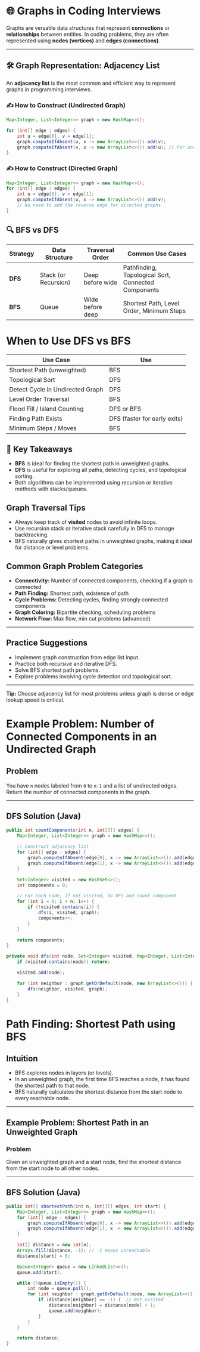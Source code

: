 # 🌐 Graphs in Coding Interviews

Graphs are versatile data structures that represent **connections** or **relationships** between entities. In coding problems, they are often represented using **nodes (vertices)** and **edges (connections)**.

---

## 🛠️ Graph Representation: Adjacency List

An **adjacency list** is the most common and efficient way to represent graphs in programming interviews.

### ✍️ How to Construct (Undirected Graph)

```java
Map<Integer, List<Integer>> graph = new HashMap<>();

for (int[] edge : edges) {
    int u = edge[0], v = edge[1];
    graph.computeIfAbsent(u, x -> new ArrayList<>()).add(v);
    graph.computeIfAbsent(v, x -> new ArrayList<>()).add(u); // For undirected
}
```
### ✍️ How to Construct (Directed Graph)

```java
Map<Integer, List<Integer>> graph = new HashMap<>();
for (int[] edge : edges) {
    int u = edge[0], v = edge[1];
    graph.computeIfAbsent(u, x -> new ArrayList<>()).add(v);
    // No need to add the reverse edge for directed graphs
}
```
## 🔍 BFS vs DFS

| Strategy | Data Structure     | Traversal Order     | Common Use Cases                                    |
|----------|--------------------|----------------------|-----------------------------------------------------|
| **DFS**  | Stack (or Recursion) | Deep before wide     | Pathfinding, Topological Sort, Connected Components |
| **BFS**  | Queue               | Wide before deep     | Shortest Path, Level Order, Minimum Steps           |

# When to Use DFS vs BFS

| Use Case                     | Use                          |
|------------------------------|------------------------------|
| Shortest Path (unweighted)   | BFS                          |
| Topological Sort             | DFS                          |
| Detect Cycle in Undirected Graph | DFS                      |
| Level Order Traversal        | BFS                          |
| Flood Fill / Island Counting | DFS or BFS                   |
| Finding Path Exists          | DFS (faster for early exits) |
| Minimum Steps / Moves        | BFS                          |
## 🧠 Key Takeaways
- **BFS** is ideal for finding the shortest path in unweighted graphs.
- **DFS** is useful for exploring all paths, detecting cycles, and topological sorting.
- Both algorithms can be implemented using recursion or iterative methods with stacks/queues.

## Graph Traversal Tips
- Always keep track of **visited** nodes to avoid infinite loops.
- Use recursion stack or iterative stack carefully in DFS to manage backtracking.
- BFS naturally gives shortest paths in unweighted graphs, making it ideal for distance or level problems.

## Common Graph Problem Categories
- **Connectivity:** Number of connected components, checking if a graph is connected
- **Path Finding:** Shortest path, existence of path
- **Cycle Problems:** Detecting cycles, finding strongly connected components
- **Graph Coloring:** Bipartite checking, scheduling problems
- **Network Flow:** Max flow, min cut problems (advanced)

---

## Practice Suggestions

- Implement graph construction from edge list input.
- Practice both recursive and iterative DFS.
- Solve BFS shortest path problems.
- Explore problems involving cycle detection and topological sort.

---

**Tip:** Choose adjacency list for most problems unless graph is dense or edge lookup speed is critical.


# Example Problem: Number of Connected Components in an Undirected Graph

## Problem
You have `n` nodes labeled from `0` to `n-1` and a list of undirected edges.  
Return the number of connected components in the graph.

---

## DFS Solution (Java)

```java
public int countComponents(int n, int[][] edges) {
    Map<Integer, List<Integer>> graph = new HashMap<>();
    
    // Construct adjacency list
    for (int[] edge : edges) {
        graph.computeIfAbsent(edge[0], x -> new ArrayList<>()).add(edge[1]);
        graph.computeIfAbsent(edge[1], x -> new ArrayList<>()).add(edge[0]);
    }

    Set<Integer> visited = new HashSet<>();
    int components = 0;

    // For each node, if not visited, do DFS and count component
    for (int i = 0; i < n; i++) {
        if (!visited.contains(i)) {
            dfs(i, visited, graph);
            components++;
        }
    }

    return components;
}

private void dfs(int node, Set<Integer> visited, Map<Integer, List<Integer>> graph) {
    if (visited.contains(node)) return;

    visited.add(node);

    for (int neighbor : graph.getOrDefault(node, new ArrayList<>())) {
        dfs(neighbor, visited, graph);
    }
}
```
# Path Finding: Shortest Path using BFS

## Intuition

- BFS explores nodes in layers (or levels).
- In an unweighted graph, the first time BFS reaches a node, it has found the shortest path to that node.
- BFS naturally calculates the shortest distance from the start node to every reachable node.

---

## Example Problem: Shortest Path in an Unweighted Graph

### Problem
Given an unweighted graph and a start node, find the shortest distance from the start node to all other nodes.

---

## BFS Solution (Java)

```java
public int[] shortestPath(int n, int[][] edges, int start) {
    Map<Integer, List<Integer>> graph = new HashMap<>();
    for (int[] edge : edges) {
        graph.computeIfAbsent(edge[0], x -> new ArrayList<>()).add(edge[1]);
        graph.computeIfAbsent(edge[1], x -> new ArrayList<>()).add(edge[0]);
    }

    int[] distance = new int[n];
    Arrays.fill(distance, -1); // -1 means unreachable
    distance[start] = 0;

    Queue<Integer> queue = new LinkedList<>();
    queue.add(start);

    while (!queue.isEmpty()) {
        int node = queue.poll();
        for (int neighbor : graph.getOrDefault(node, new ArrayList<>())) {
            if (distance[neighbor] == -1) {  // Not visited
                distance[neighbor] = distance[node] + 1;
                queue.add(neighbor);
            }
        }
    }

    return distance;
}
```